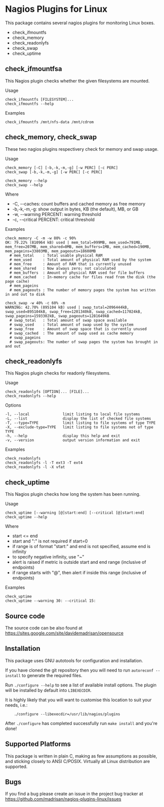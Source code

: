 # Nagios Plugins for Linux

This package contains several nagios plugins for monitoring Linux boxes.

* check_ifmountfs
* check_memory
* check_readonlyfs
* check_swap
* check_uptime


## check_ifmountfsa

This Nagios plugin checks whether the given filesystems are mounted.

Usage

	check_ifmountfs [FILESYSTEM]...
	check_ifmountfs --help

Examples

	check_ifmountfs /mnt/nfs-data /mnt/cdrom


## check_memory, check_swap

These two nagios plugins respectivery check for memory and swap usage.

Usage

	check_memory [-C] [-b,-k,-m,-g] [-w PERC] [-c PERC]
	check_swap [-b,-k,-m,-g] [-w PERC] [-c PERC]
	
	check_memory --help
	check_swap --help

Where

* -C, --caches: count buffers and cached memory as free memory
* -b,-k,-m,-g: show output in bytes, KB (the default), MB, or GB
* -w, --warning PERCENT: warning threshold
* -c, --critical PERCENT: critical threshold

Examples

	check_memory -C -m -w 80% -c 90%
	OK: 79.22% (810964 kB) used | mem_total=999MB, mem_used=791MB, mem_free=207MB, mem_shared=0MB, mem_buffers=1MB, mem_cached=190MB, mem_pageins=33803MB, mem_pageouts=18608MB
	  # mem_total    : Total usable physical RAM
	  # mem_used     : Total amount of physical RAM used by the system
	  # mem_free     : Amount of RAM that is currently unused
	  # mem_shared   : Now always zero; not calculated
	  # mem_buffers  : Amount of physical RAM used for file buffers
	  # mem_cached   : In-memory cache for files read from the disk (the page cache)
	  # mem_pageins
	  # mem_pageouts : The number of memory pages the system has written in and out to disk

	check_swap -w 40% -c 60% -m
	WARNING: 42.70% (895104 kB) used | swap_total=2096444kB, swap_used=895104kB, swap_free=1201340kB, swap_cached=117024kB, swap_pageins=1593302kB, swap_pageouts=1281649kB
	  # swap_total   : Total amount of swap space available
	  # swap_used    : Total amount of swap used by the system
	  # swap_free    : Amount of swap space that is currently unused
	  # swap_cached  : The amount of swap used as cache memory
	  # swap_pageins 
	  # swap_pageouts: The number of swap pages the system has brought in and out


## check_readonlyfs

This Nagios plugin checks for readonly filesystems.

Usage

	check_readonlyfs [OPTION]... [FILE]...
	check_readonlyfs --help

Options 

	-l, --local               limit listing to local file systems
	-L, --list                display the list of checked file systems
	-T, --type=TYPE           limit listing to file systems of type TYPE
	-X, --exclude-type=TYPE   limit listing to file systems not of type TYPE
	-h, --help                display this help and exit
	-v, --version             output version information and exit

Examples

	check_readonlyfs
	check_readonlyfs -l -T ext3 -T ext4
	check_readonlyfs -l -X vfat


## check_uptime

This Nagios plugin checks how long the system has been running.

Usage

	check_uptime [--warning [@]start:end] [--critical [@]start:end]
	check_uptime --help

Where

* start <= end
* start and ":" is not required if start=0
* if range is of format "start:" and end is not specified, assume end is infinity
* to specify negative infinity, use "~"
* alert is raised if metric is outside start and end range (inclusive of endpoints)
* if range starts with "@", then alert if inside this range (inclusive of endpoints)

Examples

	check_uptime
	check_uptime --warning 30: --critical 15:


## Source code

The source code can be also found at https://sites.google.com/site/davidemadrisan/opensource


## Installation

This package uses GNU autotools for configuration and installation.

If you have cloned the git repository then you will need to run
`autoreconf --install` to generate the required files.

Run `./configure --help` to see a list of available install options.
The plugin will be installed by default into `LIBEXECDIR`.

It is highly likely that you will want to customise this location to
suit your needs, i.e.:

        ./configure --libexecdir=/usr/lib/nagios/plugins

After `./configure` has completed successfully run `make install` and
you're done!


## Supported Platforms

This package is written in plain C, making as few assumptions as possible, and
sticking closely to ANSI C/POSIX.
Virtually all Linux distribution are supported.


## Bugs

If you find a bug please create an issue in the project bug tracker at
https://github.com/madrisan/nagios-plugins-linux/issues

